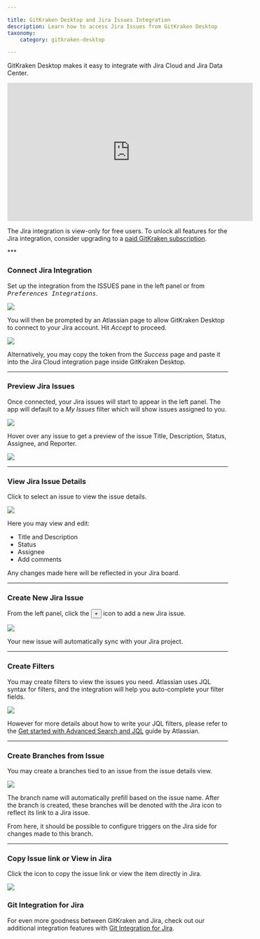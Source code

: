 ```yaml
---

title: GitKraken Desktop and Jira Issues Integration
description: Learn how to access Jira Issues from GitKraken Desktop
taxonomy:
    category: gitkraken-desktop

---
```


GitKraken Desktop makes it easy to integrate with Jira Cloud and Jira Data Center.

<div class='embed-container embed-container--16-9'>
    <iframe width="560" height="315" src="https://www.youtube.com/embed/On83cso-w3U" frameborder="0" allowfullscreen></iframe>
</div>

<div class='callout callout--basic'>
    <p>The Jira integration is view-only for free users. To unlock all features for the Jira integration, consider upgrading to a <a href="https://gitkraken.com/pricing">paid GitKraken subscription</a>.</p>
</div>
***

### Connect Jira Integration

Set up the integration from the ISSUES pane in the left panel or from <kbd><i>Preferences    <i class='fa fa-caret-right'></i>     Integrations</i></kbd>.

<img src="/wp-content/uploads/connect-jira-integration.png" srcset="/wp-content/uploads/connect-jira-integration@2x.png" class="img-bordered img-responsive center">

You will then be prompted by an Atlassian page to allow GitKraken Desktop to connect to your Jira account. Hit <em>Accept</em> to proceed.

<img src="/wp-content/uploads/atlassian-jira-integration.png" srcset="/wp-content/uploads/atlassian-jira-integration@2x.png" class="img-bordered img-responsive center">

Alternatively, you may copy the token from the _Success_ page and paste it into the Jira Cloud integration page inside GitKraken Desktop.

***

### Preview Jira Issues

Once connected, your Jira issues will start to appear in the left panel. The app will default to a _My Issues_ filter which will show issues assigned to you.

<img src="/wp-content/uploads/issue-list-jira-integration.png" srcset="/wp-content/uploads/issue-list-jira-integration@2x.png" class="img-bordered img-responsive center">

Hover over any issue to get a preview of the issue Title, Description, Status, Assignee, and Reporter.

<img src="/wp-content/uploads/view-issue-jira-integration.png" srcset="/wp-content/uploads/view-issue-jira-integration@2x.png" class="img-bordered img-responsive center">

***

### View Jira Issue Details

Click to select an issue to view the issue details.

<img src="/wp-content/uploads/issue-details-jira-integration.gif" class="img-bordered img-responsive center">

Here you may view and edit:

 - Title and Description
 - Status
 - Assignee
 - Add comments

Any changes made here will be reflected in your Jira board.

***

### Create New Jira Issue

From the left panel, click the <button class='button button--success button--ui button--nolink'>+</button> icon to add a new Jira issue.

<img src="/wp-content/uploads/create-issue-jira-integration.gif" class="img-bordered img-responsive center">

Your new issue will automatically sync with your Jira project.

***

### Create Filters

You may create filters to view the issues you need. Atlassian uses JQL syntax for filters, and the integration will help you auto-complete your filter fields.

<img src="/wp-content/uploads/create-filter-jira-integration.png" srcset="/wp-content/uploads/create-filter-jira-integration@2x.png" class="img-bordered img-responsive center">

However for more details about how to write your JQL filters, please refer to the [Get started with Advanced Search and JQL](https://www.atlassian.com/software/jira/guides/expand-jira/jql#visualize-results) guide by Atlassian.

***

### Create Branches from Issue

You may create a branches tied to an issue from the issue details view.

<img src="/wp-content/uploads/create-branch-jira-integration.gif" class="img-bordered img-responsive center">

The branch name will automatically prefill based on the issue name. After the branch is created, these branches will be denoted with the Jira icon to reflect its link to a Jira issue.

From here, it should be possible to configure triggers on the Jira side for changes made to this branch.

***

### Copy Issue link or View in Jira

Click the <kbd> <i class="fa fa-ellipsis-v"></i> </kbd> icon to copy the issue link or view the item directly in Jira.

<img src="/wp-content/uploads/view-issue-in-jira.png" srcset="/wp-content/uploads/view-issue-in-jira@2x.png" class="img-bordered img-responsive center">

### Git Integration for Jira

For even more goodness between GitKraken and Jira, check out our additional integration features with <a href="/integrations/git-integration-for-jira">Git Integration for Jira</a>.
